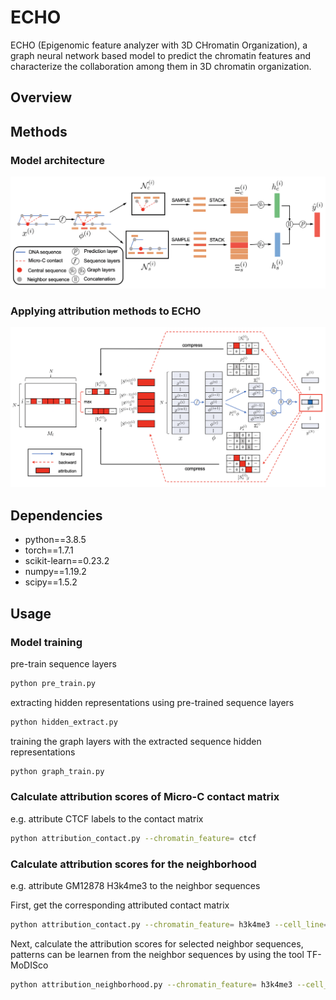 # ECHO


ECHO (Epigenomic feature analyzer with 3D CHromatin Organization), a graph neural network based model to predict the chromatin features and characterize the collaboration among them in 3D chromatin organization. 

## Overview
## Methods
### Model architecture
![Screenshot](./doc/architecture.png)
### Applying attribution methods to ECHO
![Screenshot](./doc/attribution.png)
## Dependencies

*  python==3.8.5
*  torch==1.7.1
*  scikit-learn==0.23.2
*  numpy==1.19.2
*  scipy==1.5.2


## Usage
### Model training
pre-train sequence layers
```bash
python pre_train.py
```
extracting hidden representations using pre-trained sequence layers
```bash
python hidden_extract.py
```
training the graph layers with the extracted sequence hidden representations
```bash
python graph_train.py
```

### Calculate attribution scores of Micro-C contact matrix
e.g. attribute CTCF labels to the contact matrix
```bash 
python attribution_contact.py --chromatin_feature= ctcf
```
### Calculate attribution scores for the neighborhood 
e.g. attribute GM12878 H3k4me3 to the neighbor sequences 

First, get the corresponding attributed contact matrix
```bash
python attribution_contact.py --chromatin_feature= h3k4me3 --cell_line=gm12878
```
Next, calculate the attribution scores for selected neighbor sequences, patterns can be learnen from the neighbor sequences by using the tool TF-MoDISco
```bash
python attribution_neighborhood.py --chromatin_feature= h3k4me3 --cell_line=gm12878
```
